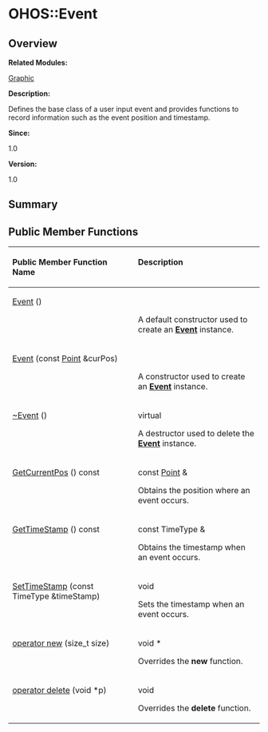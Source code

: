 # OHOS::Event<a name="ZH-CN_TOPIC_0000001054879562"></a>

## **Overview**<a name="section1273014811093535"></a>

**Related Modules:**

[Graphic](Graphic.md)

**Description:**

Defines the base class of a user input event and provides functions to record information such as the event position and timestamp. 

**Since:**

1.0

**Version:**

1.0

## **Summary**<a name="section1067192687093535"></a>

## Public Member Functions<a name="pub-methods"></a>

<a name="table1471386360093535"></a>
<table><thead align="left"><tr id="row2098138764093535"><th class="cellrowborder" valign="top" width="50%" id="mcps1.1.3.1.1"><p id="p983972744093535"><a name="p983972744093535"></a><a name="p983972744093535"></a>Public Member Function Name</p>
</th>
<th class="cellrowborder" valign="top" width="50%" id="mcps1.1.3.1.2"><p id="p1553202871093535"><a name="p1553202871093535"></a><a name="p1553202871093535"></a>Description</p>
</th>
</tr>
</thead>
<tbody><tr id="row577897064093535"><td class="cellrowborder" valign="top" width="50%" headers="mcps1.1.3.1.1 "><p id="p559135359093535"><a name="p559135359093535"></a><a name="p559135359093535"></a><a href="Graphic.md#ga89cd09ced5537a3479b7901ba8abc6da">Event</a> ()</p>
</td>
<td class="cellrowborder" valign="top" width="50%" headers="mcps1.1.3.1.2 "><p id="p985361878093535"><a name="p985361878093535"></a><a name="p985361878093535"></a>&nbsp;</p>
<p id="p762561373093535"><a name="p762561373093535"></a><a name="p762561373093535"></a>A default constructor used to create an <strong id="b1753463483093535"><a name="b1753463483093535"></a><a name="b1753463483093535"></a><a href="OHOS-Event.md">Event</a></strong> instance. </p>
</td>
</tr>
<tr id="row1764690445093535"><td class="cellrowborder" valign="top" width="50%" headers="mcps1.1.3.1.1 "><p id="p136112921093535"><a name="p136112921093535"></a><a name="p136112921093535"></a><a href="Graphic.md#ga57a9f07c8203c6a60f3b25c4edb526a0">Event</a> (const <a href="OHOS-Point.md">Point</a> &amp;curPos)</p>
</td>
<td class="cellrowborder" valign="top" width="50%" headers="mcps1.1.3.1.2 "><p id="p161214686093535"><a name="p161214686093535"></a><a name="p161214686093535"></a>&nbsp;</p>
<p id="p1400677985093535"><a name="p1400677985093535"></a><a name="p1400677985093535"></a>A constructor used to create an <strong id="b86986364093535"><a name="b86986364093535"></a><a name="b86986364093535"></a><a href="OHOS-Event.md">Event</a></strong> instance. </p>
</td>
</tr>
<tr id="row2107965358093535"><td class="cellrowborder" valign="top" width="50%" headers="mcps1.1.3.1.1 "><p id="p82833828093535"><a name="p82833828093535"></a><a name="p82833828093535"></a><a href="Graphic.md#gabafa07a6393f4757f402bf9437561fa4">~Event</a> ()</p>
</td>
<td class="cellrowborder" valign="top" width="50%" headers="mcps1.1.3.1.2 "><p id="p1678001567093535"><a name="p1678001567093535"></a><a name="p1678001567093535"></a>virtual&nbsp;</p>
<p id="p471204810093535"><a name="p471204810093535"></a><a name="p471204810093535"></a>A destructor used to delete the <strong id="b824280656093535"><a name="b824280656093535"></a><a name="b824280656093535"></a><a href="OHOS-Event.md">Event</a></strong> instance. </p>
</td>
</tr>
<tr id="row1125707739093535"><td class="cellrowborder" valign="top" width="50%" headers="mcps1.1.3.1.1 "><p id="p1295253290093535"><a name="p1295253290093535"></a><a name="p1295253290093535"></a><a href="Graphic.md#gaea811c661ad416d7f70912ad6fcce269">GetCurrentPos</a> () const</p>
</td>
<td class="cellrowborder" valign="top" width="50%" headers="mcps1.1.3.1.2 "><p id="p556984152093535"><a name="p556984152093535"></a><a name="p556984152093535"></a>const <a href="OHOS-Point.md">Point</a> &amp;&nbsp;</p>
<p id="p637848333093535"><a name="p637848333093535"></a><a name="p637848333093535"></a>Obtains the position where an event occurs. </p>
</td>
</tr>
<tr id="row1183412265093535"><td class="cellrowborder" valign="top" width="50%" headers="mcps1.1.3.1.1 "><p id="p1888990149093535"><a name="p1888990149093535"></a><a name="p1888990149093535"></a><a href="Graphic.md#ga7d56c2a99ab2c98eec9ebc03f67b7777">GetTimeStamp</a> () const</p>
</td>
<td class="cellrowborder" valign="top" width="50%" headers="mcps1.1.3.1.2 "><p id="p1478411978093535"><a name="p1478411978093535"></a><a name="p1478411978093535"></a>const TimeType &amp;&nbsp;</p>
<p id="p1052380122093535"><a name="p1052380122093535"></a><a name="p1052380122093535"></a>Obtains the timestamp when an event occurs. </p>
</td>
</tr>
<tr id="row1952160932093535"><td class="cellrowborder" valign="top" width="50%" headers="mcps1.1.3.1.1 "><p id="p1864630949093535"><a name="p1864630949093535"></a><a name="p1864630949093535"></a><a href="Graphic.md#gabee47ba229e81c44f648cf5b3203010f">SetTimeStamp</a> (const TimeType &amp;timeStamp)</p>
</td>
<td class="cellrowborder" valign="top" width="50%" headers="mcps1.1.3.1.2 "><p id="p683099646093535"><a name="p683099646093535"></a><a name="p683099646093535"></a>void&nbsp;</p>
<p id="p30971494093535"><a name="p30971494093535"></a><a name="p30971494093535"></a>Sets the timestamp when an event occurs. </p>
</td>
</tr>
<tr id="row584452564093535"><td class="cellrowborder" valign="top" width="50%" headers="mcps1.1.3.1.1 "><p id="p1732112914093535"><a name="p1732112914093535"></a><a name="p1732112914093535"></a><a href="Graphic.md#ga4854963aa969ee20a6cd174a70f5cd23">operator new</a> (size_t size)</p>
</td>
<td class="cellrowborder" valign="top" width="50%" headers="mcps1.1.3.1.2 "><p id="p74416735093535"><a name="p74416735093535"></a><a name="p74416735093535"></a>void *&nbsp;</p>
<p id="p402811373093535"><a name="p402811373093535"></a><a name="p402811373093535"></a>Overrides the <strong id="b174661821093535"><a name="b174661821093535"></a><a name="b174661821093535"></a>new</strong> function. </p>
</td>
</tr>
<tr id="row498390982093535"><td class="cellrowborder" valign="top" width="50%" headers="mcps1.1.3.1.1 "><p id="p1183377881093535"><a name="p1183377881093535"></a><a name="p1183377881093535"></a><a href="Graphic.md#gadf1997a0f56ac2b220e7f0f8e8e0a6ef">operator delete</a> (void *p)</p>
</td>
<td class="cellrowborder" valign="top" width="50%" headers="mcps1.1.3.1.2 "><p id="p182708633093535"><a name="p182708633093535"></a><a name="p182708633093535"></a>void&nbsp;</p>
<p id="p2034777362093535"><a name="p2034777362093535"></a><a name="p2034777362093535"></a>Overrides the <strong id="b1195381002093535"><a name="b1195381002093535"></a><a name="b1195381002093535"></a>delete</strong> function. </p>
</td>
</tr>
</tbody>
</table>

